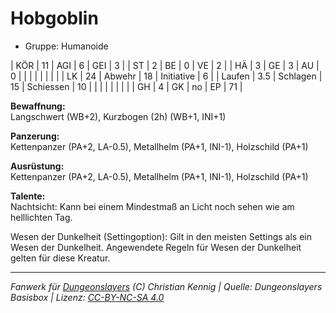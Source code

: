 # Hobgoblin  
- Gruppe: Humanoide  

| KÖR    | 11  | AGI      | 6  | GEI        | 3  |
| ST     | 2   | BE       | 0  | VE         | 2  |
| HÄ     | 3   | GE       | 3  | AU         | 0  |
|        |     |          |    |            |    |
| LK     | 24  | Abwehr   | 18 | Initiative | 6  |
| Laufen | 3.5 | Schlagen | 15 | Schiessen  | 10 |
|        |     |          |    |            |    |
| GH     | 4   | GK       | no | EP         | 71 |


**Bewaffnung:**  
Langschwert (WB+2), Kurzbogen (2h) (WB+1, INI+1)

**Panzerung:**  
Kettenpanzer (PA+2, LA-0.5), Metallhelm (PA+1, INI-1), Holzschild (PA+1)

**Ausrüstung:**  
Kettenpanzer (PA+2, LA-0.5), Metallhelm (PA+1, INI-1), Holzschild (PA+1)

**Talente:**  
Nachtsicht: Kann bei einem Mindestmaß an Licht noch sehen wie am helllichten Tag.

Wesen der Dunkelheit (Settingoption): Gilt in den meisten Settings als ein Wesen der Dunkelheit. Angewendete Regeln für Wesen der Dunkelheit gelten für diese Kreatur.





___
*Fanwerk für [Dungeonslayers](https://www.dungeonslayers.net/) (C) Christian Kennig | Quelle: Dungeonslayers Basisbox | Lizenz: [CC-BY-NC-SA 4.0](https://creativecommons.org/licenses/by-nc-sa/4.0/deed.de)*